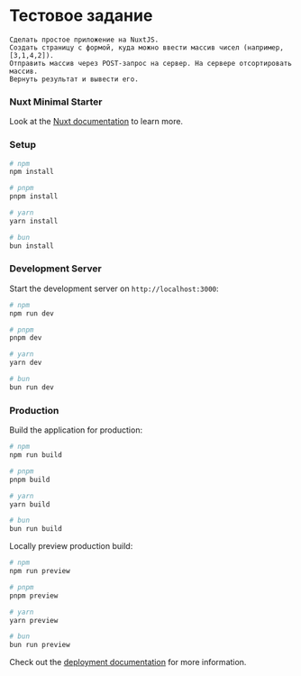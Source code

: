 # Тестовое задание
```
Сделать простое приложение на NuxtJS.
Создать страницу с формой, куда можно ввести массив чисел (например, [3,1,4,2]).
Отправить массив через POST-запрос на сервер. На сервере отсортировать массив.
Вернуть результат и вывести его.
```


### Nuxt Minimal Starter

Look at the [Nuxt documentation](https://nuxt.com/docs/getting-started/introduction) to learn more.

### Setup

```bash
# npm
npm install

# pnpm
pnpm install

# yarn
yarn install

# bun
bun install
```

### Development Server

Start the development server on `http://localhost:3000`:

```bash
# npm
npm run dev

# pnpm
pnpm dev

# yarn
yarn dev

# bun
bun run dev
```

### Production

Build the application for production:

```bash
# npm
npm run build

# pnpm
pnpm build

# yarn
yarn build

# bun
bun run build
```

Locally preview production build:

```bash
# npm
npm run preview

# pnpm
pnpm preview

# yarn
yarn preview

# bun
bun run preview
```

Check out the [deployment documentation](https://nuxt.com/docs/getting-started/deployment) for more information.
